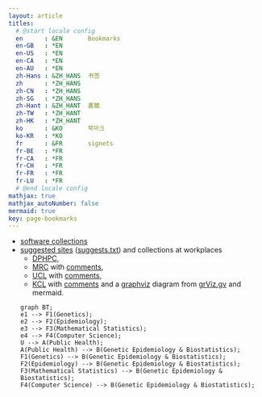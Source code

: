 ```yaml
---
layout: article
titles:
  # @start locale config
  en      : &EN       Bookmarks
  en-GB   : *EN
  en-US   : *EN
  en-CA   : *EN
  en-AU   : *EN
  zh-Hans : &ZH_HANS  书签
  zh      : *ZH_HANS
  zh-CN   : *ZH_HANS
  zh-SG   : *ZH_HANS
  zh-Hant : &ZH_HANT  書籤  
  zh-TW   : *ZH_HANT
  zh-HK   : *ZH_HANT
  ko      : &KO       북마크
  ko-KR   : *KO
  fr      : &FR       signets
  fr-BE   : *FR
  fr-CA   : *FR
  fr-CH   : *FR
  fr-FR   : *FR
  fr-LU   : *FR
  # @end locale config
mathjax: true
mathjax_autoNumber: false
mermaid: true
key: page-bookmarks
---
```


- [software collections](r-genetics.md)
- [suggested sites](suggests.md) ([suggests.txt](suggests.txt)) and collections at workplaces
    - [DPHPC](dphpclinks.md),
    - [MRC](mrclinks.md) with [comments](mrc/comments.txt),
    - [UCL](ucllinks.md) with [comments](ucl/comments.txt),
    - [KCL](kcllinks.md) with [comments](iop/comments.txt) and a [graphviz](assets/images/grViz.png) diagram from [grViz.gv](assets/images/grViz.gv) and mermaid.
    ```mermaid
    graph BT;
    e1 --> F1(Genetics);
    e2 --> F2(Epidemiology);
    e3 --> F3(Mathematical Statistics);
    e4 --> F4(Computer Science);
    U --> A(Public Health);
    A(Public Health) --> B(Genetic Epidemiology & Biostatistics);
    F1(Genetics) --> B(Genetic Epidemiology & Biostatistics);
    F2(Epidemiology) --> B(Genetic Epidemiology & Biostatistics);
    F3(Mathematical Statistics) --> B(Genetic Epidemiology & Biostatistics);
    F4(Computer Science) --> B(Genetic Epidemiology & Biostatistics);
    ```
